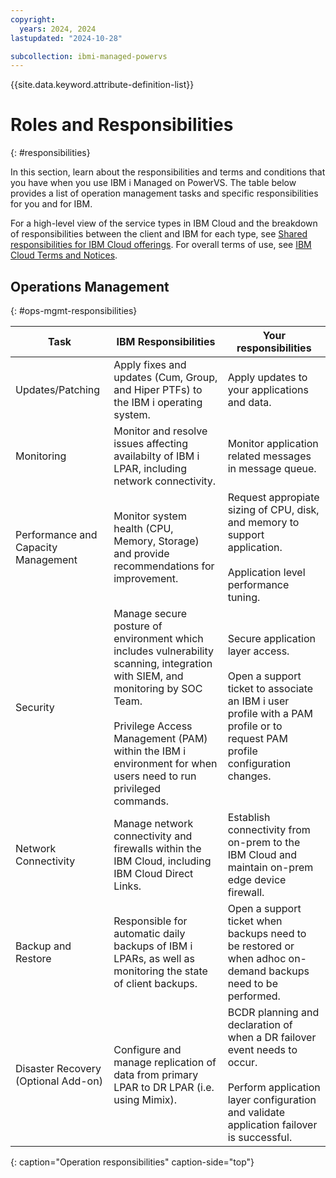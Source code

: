 ```yaml
---
copyright:
  years: 2024, 2024
lastupdated: "2024-10-28"

subcollection: ibmi-managed-powervs
---
```


{{site.data.keyword.attribute-definition-list}}

# Roles and Responsibilities
{: #responsibilities}


In this section, learn about the responsibilities and terms and conditions that you have when you use IBM i Managed on PowerVS. The table below provides a list of operation management tasks and specific responsibilities for you and for IBM.

For a high-level view of the service types in IBM Cloud and the breakdown of responsibilities between the client and IBM for each type, see [Shared responsibilities for IBM Cloud offerings](/docs/overview?topic=overview-shared-responsibilities). For overall terms of use, see [IBM Cloud Terms and Notices](/docs/overview/terms-of-use?topic=overview-terms).




## Operations Management
{: #ops-mgmt-responsibilities}

| Task                                | IBM Responsibilities  | Your responsibilities |
| ------------------------------------| --------------------- | --------------------- |
| Updates/Patching | Apply fixes and updates (Cum, Group, and Hiper PTFs) to the IBM i operating system. | Apply updates to your applications and data. |
| Monitoring  | Monitor and resolve issues affecting availabilty of IBM i LPAR, including network connectivity.| Monitor application related messages in message queue. |
| Performance and Capacity Management | Monitor system health (CPU, Memory, Storage) and provide recommendations for improvement.  | Request appropiate sizing of CPU, disk, and memory to support application.<br><br>Application level performance tuning. |
| Security | Manage secure posture of environment which includes vulnerability scanning, integration with SIEM, and monitoring by SOC Team.<br><br>Privilege Access Management (PAM) within the IBM i environment for when users need to run privileged commands. | Secure application layer access.<br><br>Open a support ticket to associate an IBM i user profile with a PAM profile or to request PAM profile configuration changes.|
| Network Connectivity | Manage network connectivity and firewalls within the IBM Cloud, including IBM Cloud Direct Links. | Establish connectivity from on-prem to the IBM Cloud and maintain on-prem edge device firewall. |
| Backup and Restore | Responsible for automatic daily backups of IBM i LPARs, as well as monitoring the state of client backups. | Open a support ticket when backups need to be restored or when adhoc on-demand backups need to be performed. |
| Disaster Recovery (Optional Add-on) | Configure and manage replication of data from primary LPAR to DR LPAR (i.e. using Mimix). | BCDR planning and declaration of when a DR failover event needs to occur.<br><br>Perform application layer configuration and validate application failover is successful. |
{: caption="Operation responsibilities" caption-side="top"}
